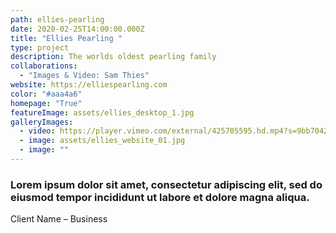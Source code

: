```yaml
---
path: ellies-pearling
date: 2020-02-25T14:00:00.000Z
title: "Ellies Pearling "
type: project
description: The worlds oldest pearling family
collaborations:
  - "Images & Video: Sam Thies"
website: https://elliespearling.com
color: "#aaa4a6"
homepage: "True"
featureImage: assets/ellies_desktop_1.jpg
galleryImages:
  - video: https://player.vimeo.com/external/425705595.hd.mp4?s=9bb70428eb39650bdcab363889a1809dee1beebc&profile_id=174
  - image: assets/ellies_website_01.jpg
  - image: ""
---
```

### Lorem ipsum dolor sit amet, consectetur adipiscing elit, sed do eiusmod tempor incididunt ut labore et dolore magna aliqua.

Client Name – Business